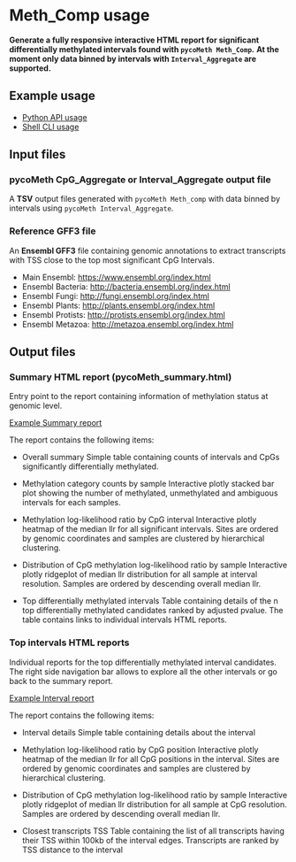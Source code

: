 # Meth_Comp usage

**Generate a fully responsive interactive HTML report for significant differentially methylated intervals found with `pycoMeth Meth_Comp`.**
**At the moment only data binned by intervals with `Interval_Aggregate` are supported.**

## Example usage

* [Python API usage](https://a-slide.github.io/pycoMeth/Comp_Report/API_usage/)
* [Shell CLI usage](https://a-slide.github.io/pycoMeth/Comp_Report/CLI_usage/)

## Input files

### pycoMeth CpG_Aggregate or Interval_Aggregate output file

A **TSV** output files generated with `pycoMeth Meth_comp` with data binned by intervals using `pycoMeth Interval_Aggregate`.

### Reference GFF3 file

An **Ensembl GFF3** file containing genomic annotations to extract transcripts with TSS close to the top most significant CpG Intervals.

* Main Ensembl: https://www.ensembl.org/index.html
* Ensembl Bacteria: http://bacteria.ensembl.org/index.html
* Ensembl Fungi: http://fungi.ensembl.org/index.html
* Ensembl Plants: http://plants.ensembl.org/index.html
* Ensembl Protists: http://protists.ensembl.org/index.html
* Ensembl Metazoa: http://metazoa.ensembl.org/index.html

## Output files

### Summary HTML report (pycoMeth_summary.html)

Entry point to the report containing information of methylation status at genomic level.

[Example Summary report](https://a-slide.github.io/pycoMeth/Comp_Report/medaka_html/pycoMeth_summary.html)

The report contains the following items:

* Overall summary
Simple table containing counts of intervals and CpGs significantly differentially methylated.

* Methylation category counts by sample
Interactive plotly stacked bar plot showing the number of methylated, unmethylated and ambiguous intervals for each samples.

* Methylation log-likelihood ratio by CpG interval
Interactive plotly heatmap of the median llr for all significant intervals.
Sites are ordered by genomic coordinates and samples are clustered by hierarchical clustering.

* Distribution of CpG methylation log-likelihood ratio by sample
Interactive plotly ridgeplot of median llr distribution for all sample at interval resolution.
Samples are ordered by descending overall median llr.

* Top differentially methylated intervals
Table containing details of the n top differentially methylated candidates ranked by adjusted pvalue.
The table contains links to individual intervals HTML reports.

### Top intervals HTML reports

Individual reports for the top differentially methylated interval candidates.
The right side navigation bar allows to explore all the other intervals or go back to the summary report.

[Example Interval report](https://a-slide.github.io/pycoMeth/Comp_Report/medaka_html/pycoMeth_interval_0001_chr15-13014693-13015794.html)

The report contains the following items:

* Interval details
Simple table containing details about the interval

* Methylation log-likelihood ratio by CpG position
Interactive plotly heatmap of the median llr for all CpG positions in the interval.
Sites are ordered by genomic coordinates and samples are clustered by hierarchical clustering.

* Distribution of CpG methylation log-likelihood ratio by sample
Interactive plotly ridgeplot of median llr distribution for all sample at CpG resolution.
Samples are ordered by descending overall median llr.

* Closest transcripts TSS
Table containing the list of all transcripts having their TSS within 100kb of the interval edges.
Transcripts are ranked by TSS distance to the interval
